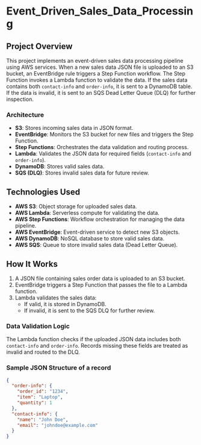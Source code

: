 # Event_Driven_Sales_Data_Processing



## Project Overview

This project implements an event-driven sales data processing pipeline using AWS services. When a new sales data JSON file is uploaded to an S3 bucket, an EventBridge rule triggers a Step Function workflow. The Step Function invokes a Lambda function to validate the data. If the sales data contains both `contact-info` and `order-info`, it is sent to a DynamoDB table. If the data is invalid, it is sent to an SQS Dead Letter Queue (DLQ) for further inspection.

### Architecture



- **S3**: Stores incoming sales data in JSON format.
- **EventBridge**: Monitors the S3 bucket for new files and triggers the Step Function.
- **Step Functions**: Orchestrates the data validation and routing process.
- **Lambda**: Validates the JSON data for required fields (`contact-info` and `order-info`).
- **DynamoDB**: Stores valid sales data.
- **SQS (DLQ)**: Stores invalid sales data for future review.

## Technologies Used

- **AWS S3**: Object storage for uploaded sales data.
- **AWS Lambda**: Serverless compute for validating the data.
- **AWS Step Functions**: Workflow orchestration for managing the data pipeline.
- **AWS EventBridge**: Event-driven service to detect new S3 objects.
- **AWS DynamoDB**: NoSQL database to store valid sales data.
- **AWS SQS**: Queue to store invalid sales data (Dead Letter Queue).

## How It Works

1. A JSON file containing sales order data is uploaded to an S3 bucket.
2. EventBridge triggers a Step Function that passes the file to a Lambda function.
3. Lambda validates the sales data:
   - If valid, it is stored in DynamoDB.
   - If invalid, it is sent to the SQS DLQ for further review.
   
### Data Validation Logic

The Lambda function checks if the uploaded JSON data includes both `contact-info` and `order-info`. Records missing these fields are treated as invalid and routed to the DLQ.

### Sample JSON Structure of a record

```json
{
  "order-info": {
    "order_id": "1234",
    "item": "Laptop",
    "quantity": 1
  },
  "contact-info": {
    "name": "John Doe",
    "email": "johndoe@example.com"
  }
}
